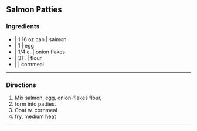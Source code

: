 ## Salmon Patties

### Ingredients

* | 1 16 oz can | salmon
* | 1           | egg
* | 1/4 c.      | onion flakes
* | 3T.         | flour
* |             | cornmeal

---

### Directions

1. Mix salmon, egg, onion-flakes flour,
1. form into patties.
1. Coat w.  cornmeal
1. fry, medium heat

---

